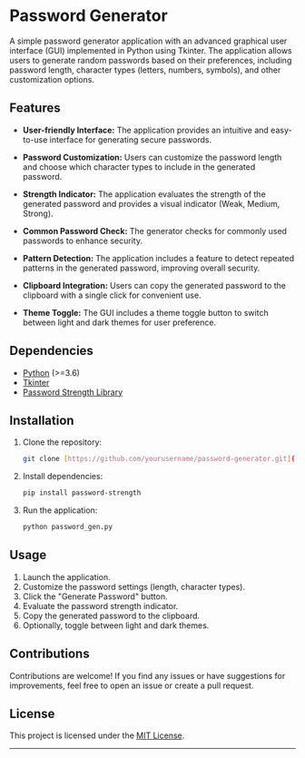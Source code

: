 # Password Generator

A simple password generator application with an advanced graphical user interface (GUI) implemented in Python using Tkinter. The application allows users to generate random passwords based on their preferences, including password length, character types (letters, numbers, symbols), and other customization options.

## Features

- **User-friendly Interface:** The application provides an intuitive and easy-to-use interface for generating secure passwords.

- **Password Customization:** Users can customize the password length and choose which character types to include in the generated password.

- **Strength Indicator:** The application evaluates the strength of the generated password and provides a visual indicator (Weak, Medium, Strong).

- **Common Password Check:** The generator checks for commonly used passwords to enhance security.

- **Pattern Detection:** The application includes a feature to detect repeated patterns in the generated password, improving overall security.

- **Clipboard Integration:** Users can copy the generated password to the clipboard with a single click for convenient use.

- **Theme Toggle:** The GUI includes a theme toggle button to switch between light and dark themes for user preference.

## Dependencies

- [Python](https://www.python.org/) (>=3.6)
- [Tkinter](https://docs.python.org/3/library/tkinter.html)
- [Password Strength Library](https://pypi.org/project/password-strength/)

## Installation

1. Clone the repository:

   ```bash
   git clone [https://github.com/yourusername/password-generator.git](https://github.com/Nana-Boaheng1/password_gen)
   ```

2. Install dependencies:

   ```bash
   pip install password-strength
   ```

3. Run the application:

   ```bash
   python password_gen.py
   ```

## Usage

1. Launch the application.
2. Customize the password settings (length, character types).
3. Click the "Generate Password" button.
4. Evaluate the password strength indicator.
5. Copy the generated password to the clipboard.
6. Optionally, toggle between light and dark themes.

## Contributions

Contributions are welcome! If you find any issues or have suggestions for improvements, feel free to open an issue or create a pull request.

## License

This project is licensed under the [MIT License](LICENSE).

---
